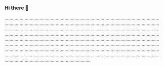 ### Hi there 👋

.....................................................................................................................................................................................................................................................................................................................................................................................................................................................................................................................................................................................................................................................................................................................................................................................................................................................................................................................................................................................................................................................................................................